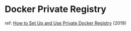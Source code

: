 # Docker Private Registry

ref: [How to Set Up and Use Private Docker Registry](https://phoenixnap.com/kb/set-up-a-private-docker-registry) (2019)
